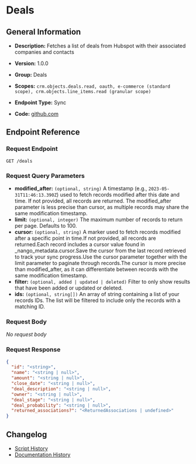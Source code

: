 <!-- BEGIN GENERATED CONTENT -->
# Deals

## General Information

- **Description:** Fetches a list of deals from Hubspot with their associated companies and contacts

- **Version:** 1.0.0
- **Group:** Deals
- **Scopes:** `crm.objects.deals.read, oauth, e-commerce (standard scope), crm.objects.line_items.read (granular scope)`
- **Endpoint Type:** Sync
- **Code:** [github.com](https://github.com/NangoHQ/integration-templates/tree/main/integrations/hubspot/syncs/deals.ts)


## Endpoint Reference

### Request Endpoint

`GET /deals`

### Request Query Parameters

- **modified_after:** `(optional, string)` A timestamp (e.g., `2023-05-31T11:46:13.390Z`) used to fetch records modified after this date and time. If not provided, all records are returned. The modified_after parameter is less precise than cursor, as multiple records may share the same modification timestamp.
- **limit:** `(optional, integer)` The maximum number of records to return per page. Defaults to 100.
- **cursor:** `(optional, string)` A marker used to fetch records modified after a specific point in time.If not provided, all records are returned.Each record includes a cursor value found in _nango_metadata.cursor.Save the cursor from the last record retrieved to track your sync progress.Use the cursor parameter together with the limit parameter to paginate through records.The cursor is more precise than modified_after, as it can differentiate between records with the same modification timestamp.
- **filter:** `(optional, added | updated | deleted)` Filter to only show results that have been added or updated or deleted.
- **ids:** `(optional, string[])` An array of string containing a list of your records IDs. The list will be filtered to include only the records with a matching ID.

### Request Body

_No request body_

### Request Response

```json
{
  "id": "<string>",
  "name": "<string | null>",
  "amount": "<string | null>",
  "close_date": "<string | null>",
  "deal_description": "<string | null>",
  "owner": "<string | null>",
  "deal_stage": "<string | null>",
  "deal_probability": "<string | null>",
  "returned_associations?": "<ReturnedAssociations | undefined>"
}
```

## Changelog

- [Script History](https://github.com/NangoHQ/integration-templates/commits/main/integrations/hubspot/syncs/deals.ts)
- [Documentation History](https://github.com/NangoHQ/integration-templates/commits/main/integrations/hubspot/syncs/deals.md)

<!-- END  GENERATED CONTENT -->

